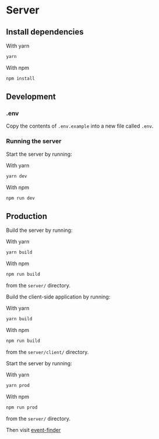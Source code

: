 # Server

## Install dependencies

With yarn
```bash
yarn
```

With npm
```bash
npm install
```

## Development

### .env
Copy the contents of `.env.example` into a new file called `.env`.

### Running the server
Start the server by running:

With yarn
```bash
yarn dev
```

With npm
```bash
npm run dev
```

## Production
Build the server by running:

With yarn
```bash
yarn build
```

With npm
```bash
npm run build
```

from the `server/` directory.

Build the client-side application by running:

With yarn
```bash
yarn build
```

With npm
```bash
npm run build
```

from the `server/client/` directory.

Start the server by running:

With yarn
```bash
yarn prod
```

With npm
```bash
npm run prod
```

from the `server/` directory.

Then visit [event-finder](http://localhost:3000/event-finder/home)
